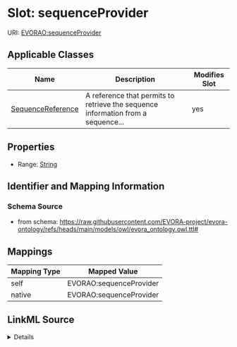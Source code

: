 

# Slot: sequenceProvider



URI: [EVORAO:sequenceProvider](https://raw.githubusercontent.com/EVORA-project/evora-ontology/refs/heads/main/models/owl/evora_ontology.owl.ttl#sequenceProvider)



<!-- no inheritance hierarchy -->





## Applicable Classes

| Name | Description | Modifies Slot |
| --- | --- | --- |
| [SequenceReference](SequenceReference.md) | A reference that permits to retrieve the sequence information from a sequence... |  yes  |







## Properties

* Range: [String](String.md)





## Identifier and Mapping Information







### Schema Source


* from schema: https://raw.githubusercontent.com/EVORA-project/evora-ontology/refs/heads/main/models/owl/evora_ontology.owl.ttl#




## Mappings

| Mapping Type | Mapped Value |
| ---  | ---  |
| self | EVORAO:sequenceProvider |
| native | EVORAO:sequenceProvider |




## LinkML Source

<details>
```yaml
name: sequenceProvider
from_schema: https://raw.githubusercontent.com/EVORA-project/evora-ontology/refs/heads/main/models/owl/evora_ontology.owl.ttl#
rank: 1000
alias: sequenceProvider
domain_of:
- SequenceReference
range: string
equals_string_in:
- ENA
- GenBank

```
</details>